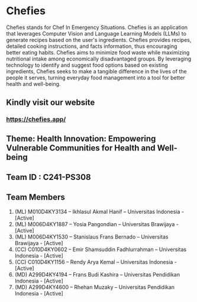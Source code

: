 # Chefies

Chefies stands for Chef In Emergency Situations. Chefies is an application that leverages Computer Vision and Language Learning Models (LLMs) to generate recipes based on the user's ingredients. Chefies provides recipes, detailed cooking instructions, and facts information, thus encouraging better eating habits.
Chefies aims to minimize food waste while maximizing nutritional intake among economically disadvantaged groups. By leveraging technology to identify and suggest food options based on existing ingredients, Chefies seeks to make a tangible difference in the lives of the people it serves, turning everyday food management into a tool for better health and well-being.

## Kindly visit our website

### https://chefies.app/

## Theme: Health Innovation: Empowering Vulnerable Communities for Health and Well-being

## Team ID : C241-PS308

## Team Members
1. (ML) M010D4KY3134 – Ikhlasul Akmal Hanif – Universitas Indonesia - [Active]
2. (ML) M006D4KY1887 – Yosia Pangondian – Universitas Brawijaya - [Active]
3. (ML) M006D4KY1530 – Stanislaus Frans Bernado – Universitas Brawijaya - [Active]
4. (CC) C010D4KY0602 – Emir Shamsuddin Fadhlurrahman – Universitas Indonesia - [Active]
5. (CC)  C010D4KY1156 – Rendy Arya Kemal – Universitas Indonesia - [Active]
6. (MD) A299D4KY4194 – Frans Budi Kashira – Universitas Pendidikan Indonesia - [Active]
7. (MD) A299D4KY4600 – Rhehan Muzaky – Universitas Pendidikan Indonesia - [Active]
